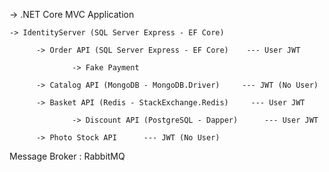 -> .NET Core MVC Application
    
    -> IdentityServer (SQL Server Express - EF Core)

          -> Order API (SQL Server Express - EF Core)    --- User JWT
                  
                  -> Fake Payment
        
          -> Catalog API (MongoDB - MongoDB.Driver)     --- JWT (No User) 
        
          -> Basket API (Redis - StackExchange.Redis)     --- User JWT
                  
                  -> Discount API (PostgreSQL - Dapper)      --- User JWT     
                
          -> Photo Stock API      --- JWT (No User)
          
Message Broker : RabbitMQ
